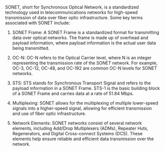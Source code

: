 SONET, short for Synchronous Optical Network, is a standardized technology used in telecommunications networks for high-speed transmission of data over fiber optic infrastructure. Some key terms associated with SONET include:

1. SONET Frame: A SONET Frame is a standardized format for transmitting data over optical networks. The frame is made up of overhead and payload information, where payload information is the actual user data being transmitted.

2. OC-N: OC-N refers to the Optical Carrier level, where N is an integer representing the transmission rate of the SONET network. For example, OC-3, OC-12, OC-48, and OC-192 are common OC-N levels for SONET networks.

3. STS: STS stands for Synchronous Transport Signal and refers to the payload information in a SONET Frame. STS-1 is the basic building block of a SONET Frame and carries data at a rate of 51.84 Mbps.

4. Multiplexing: SONET allows for the multiplexing of multiple lower-speed signals into a higher-speed signal, allowing for efficient transmission and use of fiber optic infrastructure.

5. Network Elements: SONET networks consist of several network elements, including Add/Drop Multiplexers (ADMs), Repeater Huts, Regenerators, and Digital Cross-connect Systems (DCS). These elements help ensure reliable and efficient data transmission over the network.
